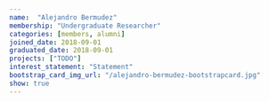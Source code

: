 ```yaml
---
name:  "Alejandro Bermudez"
membership: "Undergraduate Researcher"
categories: [members, alumni]
joined_date: 2018-09-01
graduated_date: 2018-09-01
projects: ["TODO"]
interest_statement: "Statement"
bootstrap_card_img_url: "/alejandro-bermudez-bootstrapcard.jpg"
show: true
---
```

